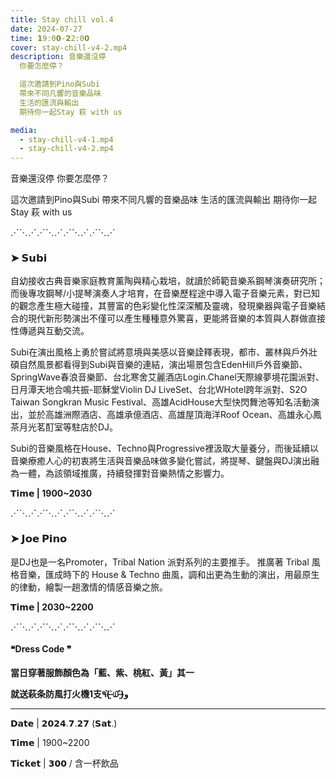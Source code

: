```yaml
---
title: Stay chill vol.4
date: 2024-07-27
time: 𝟭9:0𝟬-𝟮2:0𝟬
cover: stay-chill-v4-2.mp4
description: 音樂還沒停
  你要怎麼停？

  這次邀請到Pino與Subi
  帶來不同凡響的音樂品味
  生活的匯流與輸出
  期待你一起Stay 萩 with us

media:
  - stay-chill-v4-1.mp4
  - stay-chill-v4-2.mp4
---
```


音樂還沒停
你要怎麼停？

這次邀請到Pino與Subi
帶來不同凡響的音樂品味
生活的匯流與輸出
期待你一起Stay 萩 with us

⋰⋱⋰⋰⋱⋰⋰⋱⋰⋰⋱⋰

### ➤ 𝗦𝘂𝗯𝗶

自幼接收古典音樂家庭教育薰陶與精心栽培，就讀於師範音樂系鋼琴演奏研究所；而後專攻鋼琴/小提琴演奏人才培育，在音樂歷程途中導入電子音樂元素，對已知的觀念產生極大碰撞，其豐富的色彩變化性深深觸及靈魂，發現樂器與電子音樂結合的現代新形勢演出不僅可以產生種種意外驚喜，更能將音樂的本質與人群做直接性傳遞與互動交流。

Subi在演出風格上勇於嘗試將意境與美感以音樂詮釋表現，都市、叢林與戶外壯碩自然風景都看得到Subi與音樂的連結，演出場景包含EdenHill戶外音樂節、SpringWave春浪音樂節、台北寒舍艾麗酒店Login.Chanel天際線夢境花園派對、日月潭天地合鳴共振-耶穌堂Violin DJ LiveSet、台北WHotel跨年派對、S2O Taiwan Songkran Music Festival、高雄AcidHouse大型快閃舞池等知名活動演出，並於高雄洲際酒店、高雄承億酒店、高雄屋頂海洋Roof Ocean、高雄永心鳳茶月光茗酊室等駐店於DJ。

Subi的音樂風格在House、Techno與Progressive裡汲取大量養分，而後延續以音樂療癒人心的初衷將生活與音樂品味做多變化嘗試，將提琴、鍵盤與DJ演出融為一體，為該領域推廣，持續發揮對音樂熱情之影響力。

**𝗧𝗶𝗺𝗲 | 1900~2030**

⋰⋱⋰⋰⋱⋰⋰⋱⋰⋰⋱⋰

### ➤ 𝗝𝗼𝗲 𝗣𝗶𝗻𝗼

是DJ也是一名Promoter，Tribal Nation 派對系列的主要推手。
推廣著 Tribal 風格音樂，匯成時下的 House & Techno 曲風，調和出更為生動的演出，用最原生的律動，繪製一趟激情的情感音樂之旅。

**𝗧𝗶𝗺𝗲 | 2030~2200**

⋰⋱⋰⋰⋱⋰⋰⋱⋰⋰⋱⋰

#### ❝Dress Code ❞

**當日穿著服飾顏色為「藍、紫、桃紅、黃」其一**

**就送萩条防風打火機1支٩(˃̶͈̀௰˂̶͈́)و**

---

𝗗𝗮𝘁𝗲 | 𝟮𝟬𝟮𝟰.𝟳.𝟮𝟳 (𝗦𝗮𝘁.)

𝗧𝗶𝗺𝗲 | 1900~2200

𝗧𝗶𝗰𝗸𝗲𝘁 | 𝟯𝟬𝟬 / 含一杯飲品
